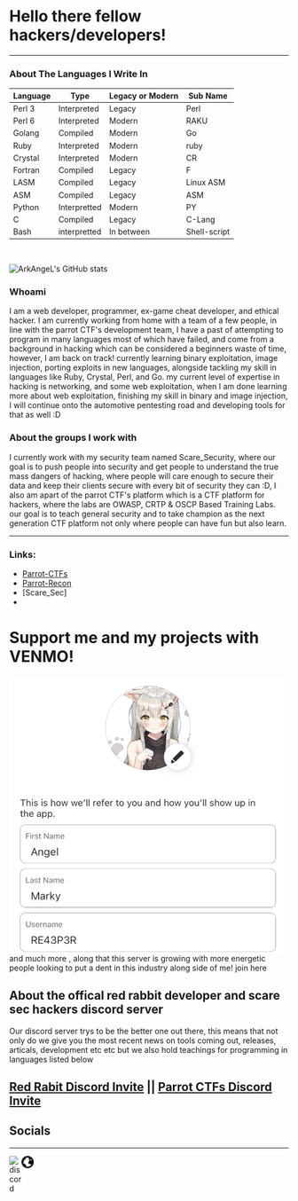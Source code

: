 # Hello there fellow hackers/developers!

<hr>

### About The Languages I Write In 

| Language | Type          | Legacy or Modern |  Sub Name    |
| -------- | ------------- | ---------------- | ------------ |
| Perl 3   | Interpreted   |     Legacy       |    Perl      |
| Perl 6   | Interpreted   |     Modern       |    RAKU      |
| Golang   | Compiled      |     Modern       |    Go        |
| Ruby     | Interpreted   |     Modern       |    ruby      |
| Crystal  | Interpreted   |     Modern       |    CR        |
| Fortran  | Compiled      |     Legacy       |     F        |
| LASM     | Compiled      |     Legacy       | Linux ASM    | 
| ASM      | Compiled      |     Legacy       |    ASM       |
| Python   | Interpretted  |     Modern       |    PY        |
| C        | Compiled      |     Legacy       |    C-Lang    |
| Bash     | interpretted  |     In between   | Shell-script |

<br />

![ArkAngeL's GitHub stats](https://github-readme-stats.vercel.app/api?username=ArkAngeL43&show_icons=true&theme=tokyonight) <br />

<!-- application error in this app
![ArkAngeL's github activity graph](https://activity-graph.herokuapp.com/graph?username=ArkAngeL43&theme=react-dark)](https://github.com/ArkAngeL43)
-->
### Whoami

I am a web developer, programmer, ex-game cheat developer, and ethical hacker. I am currently working from home with a team of a few people, in line with the parrot CTF's development team, I have a past of attempting to program in many languages most of which have failed, and come from a background in hacking which can be considered a beginners waste of time, however, I am back on track! currently learning binary exploitation, image injection, porting exploits in new languages, alongside tackling my skill in languages like Ruby, Crystal, Perl, and Go. my current level of expertise in hacking is networking, and some web exploitation, when I am done learning more about web exploitation, finishing my skill in binary and image injection, I will continue onto the automotive pentesting road and developing tools for that as well :D


### About the groups I work with

I currently work with my security team named Scare_Security, where our goal is to push people into security and get people to understand the true mass dangers of hacking, where people will care enough to secure their data and keep their clients secure with every bit of security they can :D, I also am apart of the parrot CTF's platform which is a CTF platform for hackers, where the labs are OWASP, CRTP & OSCP Based Training Labs. our goal is to teach general security and to take champion as the next generation CTF platform not only where people can have fun but also learn. 

---

<h3> Links: </h3>

* [Parrot-CTFs](https://github.com/Parrot-CTFs)
* [Parrot-Recon](https://github.com/parrotassassin15/parrot-recon)
* [Scare_Sec]
* 

<!--
| Language Name |
| ------------- |
| Lua           |
| Ruby          |
| Golang        |
| HTML          |
| CSS           |
| JavaScript    |
| Java          |
| Fortran       |
| PS1-2         |
| BASH          |
| BATCH         |
| PHP           |
| C             |
| C++           |
| C#            |
| Objective-C   |
| Unix  ASM     |
| Linux ASM     |
| WIN   ASM     |
| Perl3-5       |
| RAKU          |
| R             | 
| Rust          |
| SQL           |
| ect           |
-->





<h1>Support me and my projects with VENMO!</h1>

<img src="ven.png" align="left" width="500px" height=500px />
<br />
<br />
<br />
<br />
<br />
<br />
<br />
<br />
<br />
<br />
<br />
<br />
<br />
<br />
<br />
<br />
and much more , along that this server is growing with more energetic people looking to put a dent in this industry along side of me! join here
<h2> About the offical red rabbit developer and scare sec hackers discord server </h2>

Our discord server trys to be the better one out there, this means that not only do we give you the most recent news on tools coming out, releases, articals, development etc etc but we also hold teachings for programming in languages listed below 

[Red Rabit Discord Invite](https://discord.gg/fEWXZyEzSe) || 
[Parrot CTFs Discord Invite](https://discord.parrot-ctfs.com)
---

## Socials
---
[<img align="left" alt="discord" width="22px" src="https://cdn.jsdelivr.net/npm/simple-icons@v3/icons/discord.svg" />][Discord]
[<img align="left" alt="linkedin" width="22px" src="https://raw.githubusercontent.com/iconic/open-iconic/master/svg/globe.svg" />][Website]


[Website]: https://parrot-ctfs.com
[Discord]: https://discord.gg/fEWXZyEzSe
